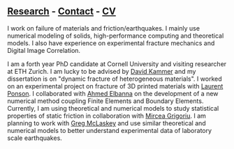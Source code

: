 ## [Research](research.md) - [Contact](contact.md) - [CV](gabriele_albertini_vitae.pdf) 

I work on failure of materials and friction/earthquakes. 
I mainly use numerical modeling of solids, high-performance computing and theoretical models. 
I also have experience on experimental fracture mechanics and Digital Image Correlation.

I am a forth year PhD candidate at Cornell University and visiting researcher at ETH Zurich. 
I am lucky to be advised by [David Kammer](https://ifb.ethz.ch/compmech) and my dissertation is on "dynamic fracture of heterogeneous materials". 
I worked on an experimental project on fracture of 3D printed materials with [Laurent Ponson](http://www.laurentponson.com/).
I collaborated with [Ahmed Elbanna](https://publish.illinois.edu/mcslabuiuc/) on the development of a new numerical method coupling Finite Elements and Boundary Elements.
Currently, I am using theoretical and numerical models to study statistical properties of static friction in collaboration with [Mircea Grigoriu](https://www.cee.cornell.edu/faculty-directory/mircea-dan-grigoriu). 
I am planning to work with [Greg McLaskey](https://courses.cit.cornell.edu/mclaskey/) and use similar theoretical and numerical models to better understand experimental data of laboratory scale earthquakes.

